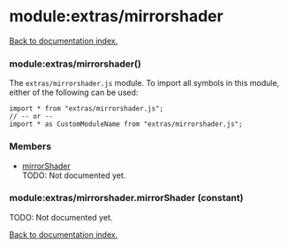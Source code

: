 # module:extras/mirrorshader

[Back to documentation index.](index.md)

<a name='extras_mirrorshader'></a>
### module:extras/mirrorshader()

The <code>extras/mirrorshader.js</code> module.
To import all symbols in this module, either of the following can be used:

    import * from "extras/mirrorshader.js";
    // -- or --
    import * as CustomModuleName from "extras/mirrorshader.js";

### Members

* [mirrorShader](#extras_mirrorshader.mirrorShader)<br>TODO: Not documented yet.

<a name='extras_mirrorshader.mirrorShader'></a>
### module:extras/mirrorshader.mirrorShader (constant)

TODO: Not documented yet.

[Back to documentation index.](index.md)
